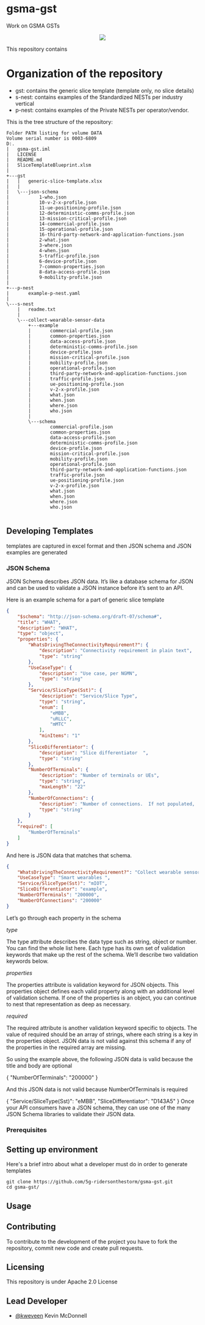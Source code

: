 # gsma-gst
Work on GSMA GSTs

<p align="center"><img src="https://github.com/5g-ridersonthestorm/gsma-gst/wiki/images/gsma-nest-thinking.png" /></p>

This repository contains

# Organization of the repository

* gst: contains the generic slice template (template only, no slice details) 
* s-nest: contains examples of the Standardized NESTs per industry vertical
* p-nest:  contains examples of the Private NESTs per operator/vendor.

This is the tree structure of the repository:

```
Folder PATH listing for volume DATA
Volume serial number is 0003-6809
D:.
|   gsma-gst.iml
|   LICENSE
|   README.md
|   SliceTemplateBlueprint.xlsm
|           
+---gst
|   |   generic-slice-template.xlsx
|   |   
|   \---json-schema
|           1-who.json
|           10-v-2-x-profile.json
|           11-ue-positioning-profile.json
|           12-deterministic-comms-profile.json
|           13-mission-critical-profile.json
|           14-commercial-profile.json
|           15-operational-profile.json
|           16-third-party-network-and-application-functions.json
|           2-what.json
|           3-where.json
|           4-when.json
|           5-traffic-profile.json
|           6-device-profile.json
|           7-common-properties.json
|           8-data-access-profile.json
|           9-mobility-profile.json
|           
+---p-nest
|       example-p-nest.yaml
|       
\---s-nest
    |   readme.txt
    |   
    \---collect-wearable-sensor-data
        +---example
        |       commercial-profile.json
        |       common-properties.json
        |       data-access-profile.json
        |       deterministic-comms-profile.json
        |       device-profile.json
        |       mission-critical-profile.json
        |       mobility-profile.json
        |       operational-profile.json
        |       third-party-network-and-application-functions.json
        |       traffic-profile.json
        |       ue-positioning-profile.json
        |       v-2-x-profile.json
        |       what.json
        |       when.json
        |       where.json
        |       who.json
        |       
        \---schema
                commercial-profile.json
                common-properties.json
                data-access-profile.json
                deterministic-comms-profile.json
                device-profile.json
                mission-critical-profile.json
                mobility-profile.json
                operational-profile.json
                third-party-network-and-application-functions.json
                traffic-profile.json
                ue-positioning-profile.json
                v-2-x-profile.json
                what.json
                when.json
                where.json
                who.json
                

```

## Developing Templates

templates are captured in excel format and then JSON schema and JSON examples are generated


### JSON Schema
JSON Schema describes JSON data. It’s like a database schema for JSON and can be used to validate a JSON instance before it’s sent to an API.

Here is an example schema for a part of generic slice template

```json  
{
    "$schema": "http://json-schema.org/draft-07/schema#",
    "title": "WHAT",
    "description": "WHAT",
    "type": "object",
    "properties": {
        "WhatsDrivingTheConnectivityRequirement?": {
            "description": "Connectivity requirement in plain text",
            "type": "string"
        },
        "UseCaseType": {
            "description": "Use case, per NGMN",
            "type": "string"
        },
        "Service/SliceType(Sst)": {
            "description": "Service/Slice Type",
            "type": "string",
            "enum": [
                "eMBB",
                "uRLLC",
                "mMTC"
            ],
            "minItems": "1"
        },
        "SliceDifferentiator": {
            "description": "Slice differentiator  ",
            "type": "string"
        },
        "NumberOfTerminals": {
            "description": "Number of terminals or UEs",
            "type": "string",
            "maxLength": "22"
        },
        "NumberOfConnections": {
            "description": "Number of connections.  If not populated,  assumed to be same as number of Ues",
            "type": "string"
        }
    },
    "required": [
        "NumberOfTerminals"
    ]
}
```

And here is JSON data that matches that schema.
```json
{
    "WhatsDrivingTheConnectivityRequirement?": "Collect wearable sensor data",
    "UseCaseType": "Smart wearables ",
    "Service/SliceType(Sst)": "mIOT",
    "SliceDifferentiator": "example",
    "NumberOfTerminals": "200000",
    "NumberOfConnections": "200000"
}
```


Let’s go through each property in the schema

_type_

The type attribute describes the data type such as string, object or number. You can find the whole list here. Each type has its own set of validation keywords that make up the rest of the schema. We’ll describe two validation keywords below.

_properties_

The properties attribute is validation keyword for JSON objects. This properties object defines each valid property along with an additional level of validation schema. If one of the properties is an object, you can continue to nest that representation as deep as necessary.

_required_

The required attribute is another validation keyword specific to objects. The value of required should be an array of strings, where each string is a key in the properties object. JSON data is not valid against this schema if any of the properties in the required array are missing.

So using the example above, the following JSON data is valid because the title and body are optional

{
    "NumberOfTerminals": "200000"
}

And this JSON data is not valid because NumberOfTerminals is required

{
    "Service/SliceType(Sst)": "eMBB",
    "SliceDifferentiator": "D143A5"
}
Once your API consumers have a JSON schema, they can use one of the many JSON Schema libraries to validate their JSON data.

### Prerequisites


## Setting up environment

Here's a brief intro about what a developer must do in order to generate templates

```
git clone https://github.com/5g-ridersonthestorm/gsma-gst.git
cd gsma-gst/
```

## Usage


## Contributing

To contribute to the development of the project you have to fork the repository, commit new code and create pull requests.

## Licensing

This repository is under Apache 2.0 License

## Lead Developer

* [@kweveen](https://github.com/kweveen) Kevin McDonnell

